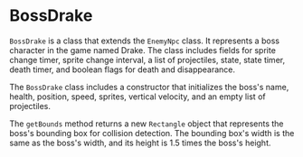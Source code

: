 # BossDrake

`BossDrake` is a class that extends the `EnemyNpc` class. It represents a boss character in the game named Drake. The class includes fields for sprite change timer, sprite change interval, a list of projectiles, state, state timer, death timer, and boolean flags for death and disappearance.

The `BossDrake` class includes a constructor that initializes the boss's name, health, position, speed, sprites, vertical velocity, and an empty list of projectiles.

The `getBounds` method returns a new `Rectangle` object that represents the boss's bounding box for collision detection. The bounding box's width is the same as the boss's width, and its height is 1.5 times the boss's height.